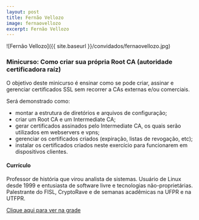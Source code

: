 ```yaml
---
layout: post
title: Fernão Vellozo
image: fernaovellozo
excerpt: Fernão Vellozo
---
```

![Fernão Vellozo]({{ site.baseurl }}/convidados/fernaovellozo.jpg)


### Minicurso: Como criar sua própria Root CA (autoridade certificadora raíz)

O objetivo deste minicurso é ensinar como se pode criar, assinar e gerenciar certificados SSL sem recorrer a CAs externas e/ou comerciais.
 
 Será demonstrado como:
 
 - montar a estrutura de diretórios e arquivos de configuração;
 - criar um Root CA e um Intermediate CA;
 - gerar certificados assinados pelo Intermediate CA, os quais serão utilizados em webservers e vpns;
 - gerenciar os certificados criados (expiração, listas de revogação, etc);
 - instalar os certificados criados neste exercício para funcionarem em dispositivos clientes.

#### Currículo
Professor de história que virou analista de sistemas.
 Usuário de Linux desde 1999 e entusiasta de software livre e tecnologias não-proprietárias.
 Palestrante do FISL, CryptoRave e de semanas acadêmicas na UFPR e na UTFPR.
 

[Clique aqui para ver na grade](https://ftsl.websiteseguro.com/ftsl9/grade/)

